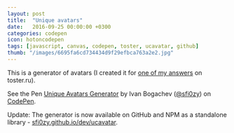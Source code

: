 ```yaml
---
layout: post
title:  "Unique avatars"
date:   2016-09-25 00:00:00 +0300
categories: codepen
icon: hotoncodepen
tags: [javascript, canvas, codepen, toster, ucavatar, github]
thumb: "/images/6695fa6cd734434d9f29efbca763a2e2.jpg"
---
```


This is a generator of avatars (I created it for [one of my answers][question-on-toster] on toster.ru).

<p data-height="414" data-theme-id="light" data-slug-hash="kkBAjd" data-default-tab="result" data-user="sfi0zy" data-embed-version="2" class="codepen">See the Pen <a href="http://codepen.io/sfi0zy/pen/kkBAjd/">Unique Avatars Generator</a> by Ivan Bogachev (<a href="http://codepen.io/sfi0zy">@sfi0zy</a>) on <a href="http://codepen.io">CodePen</a>.</p>
<script async src="//assets.codepen.io/assets/embed/ei.js"></script>

Update: The generator is now available on GitHub and NPM as a standalone library - [sfi0zy.github.io/dev/ucavatar](https://sfi0zy.github.io/dev/ucavatar).

[demo-on-codepen]: https://codepen.io/sfi0zy/pen/kkBAjd
[question-on-toster]: https://toster.ru/q/356711
